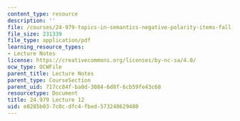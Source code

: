 ```yaml
---
content_type: resource
description: ''
file: /courses/24-979-topics-in-semantics-negative-polarity-items-fall-2018/e8285b037c0cdfc4fbed573248629480_MIT24_979F18_lec12.pdf
file_size: 231339
file_type: application/pdf
learning_resource_types:
- Lecture Notes
license: https://creativecommons.org/licenses/by-nc-sa/4.0/
ocw_type: OCWFile
parent_title: Lecture Notes
parent_type: CourseSection
parent_uid: 717cc84f-ba0d-3084-6d8f-6cb59fe43c68
resourcetype: Document
title: 24.979 Lecture 12
uid: e8285b03-7c0c-dfc4-fbed-573248629480
---
```

